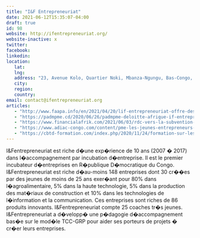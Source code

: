 ```yaml
---
title: "I&F Entrepreneuriat"
date: 2021-06-12T15:35:07-04:00
draft: true
id: 98
website: http://ifentrepreneuriat.org/
website-inactive: x
twitter: 
facebook: 
linkedin: 
location: 
   lat: 
   lng: 
   address: "23, Avenue Kolo, Quartier Noki, Mbanza-Ngungu, Bas-Congo, RD Congo"
   city: 
   region: 
   country: 
email: contact@ifentrepreneuriat.org
articles:
   - "http://www.faapa.info/en/2021/04/20/lif-entrepreneuriat-offre-des-opportunites-aux-jeunes-entrepreneurs/"
   - "https://padmpme.cd/2020/06/26/padmpme-deloitte-afrique-if-entrepreneuriat-et-kivu-entrepreneurs-mettront-en-oeuvre-des-concours-des-plans-daffaires-pour-les-entrepreneurs-mpme/"
   - "https://www.financialafrik.com/2021/06/03/rdc-vers-la-subvention-de-750-projets-de-jeunes-entrepreneurs/"
   - "https://www.adiac-congo.com/content/pme-les-jeunes-entrepreneurs-laureats-du-concours-de-plans-daffaires-recompenses-124545"
   - "https://cbtd-formation.com/index.php/2020/11/24/formation-sur-les-techniques-de-competitivite-et-astuces-pour-mobiliser-des-investisseurs-assuree-par-le-professeur-val-masamba-dg-de-lif-entrepreneuriat-sarl-du-lundi-le-23-novembre-2020-au/"
---
```

I&Fentrepreneuriat est riche d�une exp�rience de 10 ans (2007 � 2017) dans l�accompagnement par incubation d�entreprise. Il est le premier incubateur d�entreprises en R�publique D�mocratique du Congo.   I&Fentrepreneuriat est riche d�au-moins 148 entreprises dont 30 cr��es par des jeunes de moins de 25 ans exer�ant pour 80% dans l�agroalimentaire, 5% dans la haute technologie, 5% dans la production des mat�riaux de construction et 10% dans les technologies de l�information et la communication.   Ces entreprises sont riches de 86 produits innovants. I&Fentrepreneuriat compte 25 coaches tr�s jeunes.   I&Fentrepreneuriat a d�velopp� une p�dagogie d�accompagnement bas�e sur le mod�le TCC-GRP pour aider ses porteurs de projets � cr�er leurs entreprises.    
